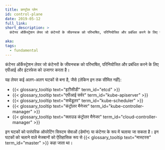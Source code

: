```yaml
---
title: कण्ट्रोल प्लेन
id: control-plane
date: 2019-05-12
full_link:
short_description: >
  कंटेनर ऑर्केस्ट्रेशन लेयर जो कंटेनरों के जीवनचक्र को परिभाषित, परिनियोजित और प्रबंधित करने के लिए एपीआई और इंटरफेस को उजागर करता है।

aka:
tags:
  - fundamental
---
```


कंटेनर ऑर्केस्ट्रेशन लेयर जो कंटेनरों के जीवनचक्र को परिभाषित, परिनियोजित और प्रबंधित करने के लिए एपीआई और इंटरफेस को उजागर करता है।

 <!--more-->

यह लेयर कई अलग-अलग घटकों से बना है, जैसे (लेकिन इन तक सीमित नहीं):

- {{< glossary_tooltip text="इटीसीडी" term_id="etcd" >}}
- {{< glossary_tooltip text="एपीआई सर्वर" term_id="kube-apiserver" >}}
- {{< glossary_tooltip text="सचेंडूलर" term_id="kube-scheduler" >}}
- {{< glossary_tooltip text="कंट्रोलर मैनेजर" term_id="kube-controller-manager" >}}
- {{< glossary_tooltip text="क्लाउड कंट्रोलर मैनेजर" term_id="cloud-controller-manager" >}}

इन घटकों को पारंपरिक ऑपरेटिंग सिस्टम सेवाओं (डेमॉन) या कंटेनर के रूप में चलाया जा सकता है। इन घटकों को चलाने वाले मेजबानों को ऐतिहासिक रूप से {{< glossary_tooltip text="मास्टरस" term_id="master" >}} कहा जाता था।
